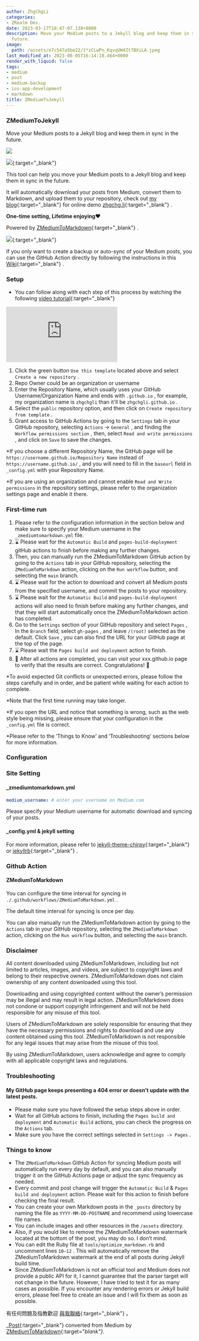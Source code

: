 ```yaml
---
author: ZhgChgLi
categories:
- ZRealm Dev.
date: 2023-03-17T18:47:07.138+0000
description: Move your Medium posts to a Jekyll blog and keep them in sync in the
  future.
image:
  path: /assets/e7c547a5be22/1*zCLwPn_KqvqUW4Zt7BXiLA.jpeg
last_modified_at: 2023-08-05T16:14:18.464+0000
render_with_liquid: false
tags:
- medium
- post
- medium-backup
- ios-app-development
- markdown
title: ZMediumToJekyll
---
```


### ZMediumToJekyll

Move your Medium posts to a Jekyll blog and keep them in sync in the future\.



![](/assets/e7c547a5be22/1*zCLwPn_KqvqUW4Zt7BXiLA.jpeg)



[![](https://opengraph.githubassets.com/606f1a4a3ff52cde0e6491d2caa256537f0d0b2b01358ffb2f2e0bb5696f1f19/ZhgChgLi/ZMediumToJekyll)](https://github.com/ZhgChgLi/ZMediumToJekyll){:target="_blank"}


This tool can help you move your Medium posts to a Jekyll blog and keep them in sync in the future\.

It will automatically download your posts from Medium, convert them to Markdown, and upload them to your repository, check out [my blog](https://github.com/ZhgChgLi/zhgchgli.github.io/){:target="_blank"} for online demo [zhgchg\.li](https://zhgchg.li/){:target="_blank"} \.

**One\-time setting, Lifetime enjoying❤️**

Powered by [ZMediumToMarkdown](https://github.com/ZhgChgLi/ZMediumToMarkdown){:target="_blank"} \.


[![](https://repository-images.githubusercontent.com/493527574/9b5b7025-cc95-4e81-84a9-b38706093c27)](https://github.com/ZhgChgLi/ZMediumToMarkdown){:target="_blank"}


If you only want to create a backup or auto\-sync of your Medium posts, you can use the GitHub Action directly by following the instructions in this [Wiki](https://github.com/ZhgChgLi/ZMediumToMarkdown/wiki/How-to-use-Github-Action-as-your-free-&-no-code-Medium-Posts-backup-service){:target="_blank"} \.
### Setup
- You can follow along with each step of this process by watching the following [video tutorial](https://www.youtube.com/watch?v=qsnZKFL3vks){:target="_blank"}



<iframe class="embed-video" loading="lazy" src="https://www.youtube.com/embed/qsnZKFL3vks" title="How to move your Medium blog to Jekyll blog" frameborder="0" allow="accelerometer; autoplay; clipboard-write; encrypted-media; gyroscope; picture-in-picture" allowfullscreen></iframe>

1. Click the green button `Use this template` located above and select `Create a new repository` \.
2. Repo Owner could be an organization or username
3. Enter the Repository Name, which usually uses your GitHub Username/Organization Name and ends with `.github.io` , for example, my organization name is `zhgchgli` than it'll be `zhgchgli.github.io` \.
4. Select the `public` repository option, and then click on `Create repository from template` \.
5. Grant access to GitHub Actions by going to the `Settings` tab in your GitHub repository, selecting `Actions` \-&gt; `General` , and finding the `Workflow permissions section` , then, select `Read and write permissions` , and click on `Save` to save the changes\.


\*If you choose a different Repository Name, the GitHub page will be `https://username.github.io/Repository Name` instead of `https://username.github.io/` , and you will need to fill in the `baseurl` field in `_config.yml` with your Repository Name\.

\*If you are using an organization and cannot enable `Read and Write permissions` in the repository settings, please refer to the organization settings page and enable it there\.
### First\-time run
1. Please refer to the configuration information in the section below and make sure to specify your Medium username in the `_zmediumtomarkdown.yml` file\.
2. ⌛️ Please wait for the `Automatic Build` and `pages-build-deployment` gitHub actions to finish before making any further changes\.
3. Then, you can manually run the ZMediumToMarkdown GitHub action by going to the `Actions` tab in your GitHub repository, selecting the `ZMediumToMarkdown` action, clicking on the `Run workflow` button, and selecting the `main` branch\.
4. ⌛️ Please wait for the action to download and convert all Medium posts from the specified username, and commit the posts to your repository\.
5. ⌛️ Please wait for the `Automatic Build` and `pages-build-deployment` actions will also need to finish before making any further changes, and that they will start automatically once the ZMediumToMarkdown action has completed\.
6. Go to the `Settings` section of your GitHub repository and select `Pages` , In the `Branch` field, select `gh-pages` , and leave `/(root)` selected as the default\. Click `Save` , you can also find the URL for your GitHub page at the top of the page\.
7. ⌛️ Please wait the `Pages build and deployment` action to finish\.
8. 🎉 After all actions are completed, you can visit your xxx\.github\.io page to verify that the results are correct\. Congratulations\! 🎉


\*To avoid expected Git conflicts or unexpected errors, please follow the steps carefully and in order, and be patient while waiting for each action to complete\.

\*Note that the first time running may take longer\.

\*If you open the URL and notice that something is wrong, such as the web style being missing, please ensure that your configuration in the `_config.yml` file is correct\.

\*Please refer to the ‘Things to Know’ and ‘Troubleshooting’ sections below for more information\.
### Configuration
### Site Setting
#### \_zmediumtomarkdown\.yml
```yaml
medium_username: # enter your username on Medium.com
```

Please specify your Medium username for automatic download and syncing of your posts\.
#### \_config\.yml & jekyll setting

For more information, please refer to [jekyll\-theme\-chirpy](https://github.com/cotes2020/jekyll-theme-chirpy/){:target="_blank"} or [jekyllrb](https://jekyllrb.com/){:target="_blank"} \.
### Github Action
#### ZMediumToMarkdown

You can configure the time interval for syncing in `./.github/workflows/ZMediumToMarkdown.yml` \.

The default time interval for syncing is once per day\.

You can also manually run the ZMediumToMarkdown action by going to the `Actions` tab in your GitHub repository, selecting the `ZMediumToMarkdown` action, clicking on the `Run workflow` button, and selecting the `main` branch\.
### Disclaimer

All content downloaded using ZMediumToMarkdown, including but not limited to articles, images, and videos, are subject to copyright laws and belong to their respective owners\. ZMediumToMarkdown does not claim ownership of any content downloaded using this tool\.

Downloading and using copyrighted content without the owner’s permission may be illegal and may result in legal action\. ZMediumToMarkdown does not condone or support copyright infringement and will not be held responsible for any misuse of this tool\.

Users of ZMediumToMarkdown are solely responsible for ensuring that they have the necessary permissions and rights to download and use any content obtained using this tool\. ZMediumToMarkdown is not responsible for any legal issues that may arise from the misuse of this tool\.

By using ZMediumToMarkdown, users acknowledge and agree to comply with all applicable copyright laws and regulations\.
### Troubleshooting
#### My GitHub page keeps presenting a 404 error or doesn’t update with the latest posts\.
- Please make sure you have followed the setup steps above in order\.
- Wait for all GitHub actions to finish, including the `Pages build and deployment` and `Automatic Build` actions, you can check the progress on the `Actions` tab\.
- Make sure you have the correct settings selected in `Settings -> Pages` \.

### Things to know
- The `ZMediumToMarkdown` GitHub Action for syncing Medium posts will automatically run every day by default, and you can also manually trigger it on the GitHub Actions page or adjust the sync frequency as needed\.
- Every commit and post change will trigger the `Automatic Build` & `Pages build and deployment` action\. Please wait for this action to finish before checking the final result\.
- You can create your own Markdown posts in the `_posts` directory by naming the file as `YYYY-MM-DD-POSTNAME` and recommend using lowercase file names\.
- You can include images and other resources in the `/assets` directory\.
- Also, if you would like to remove the ZMediumToMarkdown watermark located at the bottom of the post, you may do so\. I don’t mind\.
- You can edit the Ruby file at `tools/optimize_markdown.rb` and uncomment lines `10–12` \. This will automatically remove the ZMediumToMarkdown watermark at the end of all posts during Jekyll build time\.
- Since ZMediumToMarkdown is not an official tool and Medium does not provide a public API for it, I cannot guarantee that the parser target will not change in the future\. However, I have tried to test it for as many cases as possible\. If you encounter any rendering errors or Jekyll build errors, please feel free to create an issue and I will fix them as soon as possible\.



有任何問題及指教歡迎 [與我聯絡](https://www.zhgchg.li/contact){:target="_blank"} 。



_[Post](https://medium.com/zrealm-ios-dev/zmediumtojekyll-e7c547a5be22){:target="_blank"} converted from Medium by [ZMediumToMarkdown](https://github.com/ZhgChgLi/ZMediumToMarkdown){:target="_blank"}._